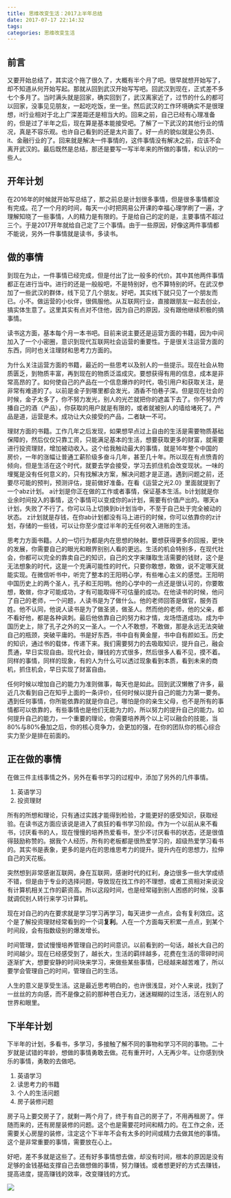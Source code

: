 ```yaml
---
title: 思维改变生活：2017上半年总结
date: 2017-07-17 22:14:32
tags:
categories: 思维改变生活
---
```


## 前言

又要开始总结了，其实这个拖了很久了，大概有半个月了吧。很早就想开始写了，却不知道从何开始写起。那就从回到武汉开始写写吧。回武汉到现在，正式差不多七个多月了。当时满头就是回家，确实回到了，武汉离家近了，过节的什么的都可以回家，没事见见朋友，一起吃吃饭，坐一坐。然后武汉的工作环境确实不是很理想，it行业相对于北上广深差距还是相当大的。回来之前，自己已经有心理准备的，但是过了半年之后，现在算是基本能接受吧。了解了一下武汉的其他行业的情况，真是不容乐观。也许自己看到的还是太片面了。好一点的貌似就是公务员、it、金融行业的了。回来就是解决一件事情的，这件事情没有解决之前，应该不会离开武汉的。最后既然是总结，那还是要写一写半年来的所做的事情，和认识的一些人。

## 开年计划

在2016年的时候就开始写总结了，那之前总是计划很多事情，但是很多事情都没有完成。花了一个月的时间，每天一小时把网易公开课的幸福心理学刷了一遍，才理解知晓了一些事情，人的精力是有限的。于是给自己的定的是，主要事情不超过三个。于是2017开年就给自己定了三个事情。由于一些原因，好像这两件事情都不能说，另外一件事情就是读书，多读书。

## 做的事情

到现在为止，一件事情已经完成，但是付出了比一般多的代价。其中其他两件事情都正在进行当中。进行的还是一般般吧，不是特别好，也不算特别的坏。在武汉参加了一些武汉的群体，线下见了几个朋友。好吧，其实线下就只见了一个朋友而已。小不。做运营的小伙伴，很佩服他。从互联网行业，直接跟朋友一起去创业，搞实体生意了。这里其实有点对不住他，因为自己的原因，没有跟他继续积极的搞事情。

读书这方面，基本每个月一本书吧。目前来说主要还是运营方面的书籍，因为中间加入了一个小密圈，意识到现代互联网社会运营的重要性。于是很关注运营方面的东西，同时也关注理财和思考力方面的。

为什么关注运营方面的书籍，最近的一些思考以及别人的一些提示。现在社会从物质匮乏，到物质丰富，再到现在的物质泛滥成灾。要想获得有用的信息，成本是非常高昂的了。如何使自己的产品在一个信息爆炸的时代，吸引用户和获取关注，是非常有难道的了。以前是金子到哪里都会发光，酒香不怕巷子深。但是现在社会的时候，金子太多了，你不努力发光，别人的光芒就把你的遮盖下去了。你不努力传播自己的酒（产品），你获取的用户就是有限的，或者就被别人的墙给堵死了。产品是道，运营是术。成功让大众接受的产品，二者缺一不可。

理财方面的书籍。工作几年之后发现，如果想早点过上自由的生活是需要物质基础保障的，然后仅仅只靠工资，只能满足基本的生活，想要获取更多的财富，就需要进行投资理财，增加被动收入。这个给我触动最大的事情，就是16年整个中国的房价，一年的涨幅让普通工薪阶级多奋斗几年，甚至几十年。所以现在有点愤青的倾向，但是生活在这个时代，就要去学会接受，学习去抓住机会改变现状。一味的埋冤是没有任何意义的，只有找解决方案，解决问题才是正道。遇到问题之前，还要尽可能的预判，预测评估，提前做好准备。在看《运营之光2.0》里面就提到了一个abz计划。 a计划是你正在做的工作或者事情，保证基本生活。b计划就是你业余时间投入的事情，这个事情可以变成你的a计划，需要有价值产出的。哪天a计划，失败了不行了。你可以马上切换到b计划当中，不至于自己处于完全被动的状态。 z计划就是存钱，在你ab计划都没有马上进行的时候，你可以依靠你的z计划，存储的一些钱，可以让你至少度过半年的无任何收入进账的生活。

思考力方面书籍。人的一切行为都是内在思想的映射。要想获得更多的回报，更快的发展，你需要自己的眼光和眼界别别人看的更远。生活的机会特别多，在现代社会，你都可以完全的靠卖自己的知识，自己的文字来赚取生活需要的钱财，这个是无法想象的时代，这是一个充满可能性的时代，只要你敢想，敢做，说不定哪天就能实现。在微信听书中，听完了整本的王阳明心学，有些唯心主义的感觉。王阳明中国历史上的两个圣人，孔子和王阳明。他的心学中的一点还是很认可的，你要敢想，敢做，你才可能成功，才有可能取得不可估量的成功。在他读书的时候，他问了自己的老师，一个问题，人读书是为了做什么。他的老师回答是做官，服务百姓。他不认同，他说人读书是为了做圣贤，做圣人。然而他的老师，他的父亲，都不看好他，都是各种讽刺。最后他依靠自己的努力和才情，龙场悟道成功。成为中国历史上，除了孔子之外的又一圣人。一个人不敢想，不敢做，那是永远无法突破自己的瓶颈，突破平庸的。书是好东西，书中自有黄金屋，书中自有颜如玉。历史的知识，通过书的载体，传递下来。我们需要努力的去吸取知识，提升自己，融会贯通，早日实现自由。现代社会，赚钱的方式很多，然后很多人看不见，摸不着。同样的事情，同样的现象，有的人为什么可以透过现象看到本质，看到未来的商机，抓住机会，早日实现了财富自由。

任何时候以增加自己的能力为准则做事，每天也是如此。回到武汉懒散了许多，最近几次看到自己在知乎上面的一条评价，任何时候以提升自己的能力为第一要务。遇到任何事情，你所能依靠的就是你自己，哪怕是你的亲生父母，也不是所有的事情都可以依靠的，有些事情也是他们无能为力的，所以努力的提升自己的能力。如何提升自己的能力，一个重要的理论，你需要培养两个以上可以融合的技能，当80%与80%叠加之后，你的核心竞争力，会更加的强，在你的团队你的核心综合实力至少是排在前面的。
## 正在做的事情

在做三件主线事情之外，另外在看书学习的过程中，添加了另外的几件事情。

1. 英语学习
2. 投资理财

所有的所想和理论，只有通过实践才能得到检验，才能更好的感受知识，获取经验。在读书这方面应该说是进入了疯狂的看书学习阶段。作为一个以前从来不看书，讨厌看书的人，现在慢慢的培养热爱看书，至少不讨厌看书的状态，还是很值得鼓励称赞的。据我个人经历，所有的老板都是很热爱学习的，超级热爱学习看书的。其实书是表象，更多的是内在的思维思考力的提升。提升内在的思想力，拉伸自己的天花板。

突然想到非常感谢互联网，身在互联网，感谢时代的红利，身边很多一些大学成绩不错，但是由于专业的选择问题，导致现在找工作的不理想，或者工资相对来说没有计算机相关工作的薪资高。所以这段时间，也是经常碰到别人困惑的时候，没事就调侃别人转行来学习计算机。

现在对自己的内在要求就是学习学习再学习，每天进步一点点，会有复利效应。这个是了解投资理财经常看到的一个词**复利**。人在一个方面每天积累一点点，到某个时间段，会有指数级别的爆发增长。

时间管理，尝试慢慢培养管理自己的时间意识。以前看到的一句话，越长大自己的时间越少。现在已经感受到了，越长大，生活的羁绊越多，花费在生活的零碎时间逐渐扩大，想要安静的时间块来学习，来做些某些事情，已经越来越苦难了，所以要学会管理自己的时间，管理自己的生活。

人生的意义是享受生活。这是最近思考明白的，也许很浅显，对个人来说，找到了一丝丝的方向感，而不是像之前的那种苍白无力，迷迷糊糊的过生活，活在别人的世界和眼里。

## 下半年计划

下半年的计划，多看书，多学习，多接触了解不同的事物和学习不同的事物。二十岁就是试错的年龄，想做的事情勇敢去做。花有重开时，人无再少年。让你感到快乐的事情，勇敢的去做吧。

1. 英语学习
2. 读思考力的书籍
3. 个人的生活问题
4. 房子装修问题

房子马上要交房子了，就剩一两个月了，终于有自己的房子了，不用再租房了。伴随而来的，还有房屋装修的问题。这个也是需要花时间和精力的。在工作之余，还需要关心房屋的装修，注定这个下半年不会有太多的时间或精力去做其他的事情。这个是非常重要的事情，需要放在心上。

好吧，差不多就是这些了。还有好多事情想去做，却没有时间，根本的原因是没有足够的金钱基础支撑自己去做想做的事情，努力赚钱。或者想更好的方式去赚钱，提高进度，提高赚钱的效率，改变赚钱的方式。

![](/asset/xsstomyzhifubao.png)
